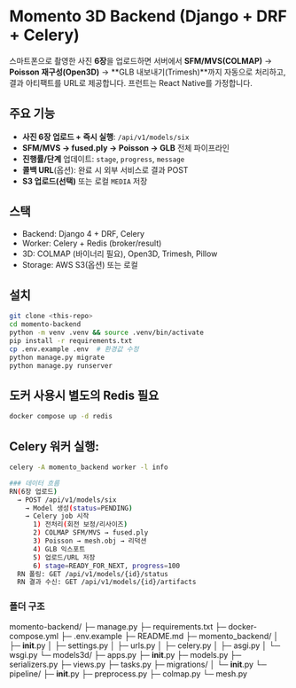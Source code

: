 # Momento 3D Backend (Django + DRF + Celery)

스마트폰으로 촬영한 사진 **6장**을 업로드하면 서버에서 **SFM/MVS(COLMAP)** → **Poisson 재구성(Open3D)** → **GLB 내보내기(Trimesh)**까지 자동으로 처리하고, 결과 아티팩트를 URL로 제공합니다. 프런트는 React Native를 가정합니다.

## 주요 기능
- **사진 6장 업로드 + 즉시 실행**: `/api/v1/models/six`
- **SFM/MVS → fused.ply → Poisson → GLB** 전체 파이프라인
- **진행률/단계** 업데이트: `stage`, `progress`, `message`
- **콜백 URL**(옵션): 완료 시 외부 서비스로 결과 POST
- **S3 업로드(선택)** 또는 로컬 `MEDIA` 저장

## 스택
- Backend: Django 4 + DRF, Celery
- Worker: Celery + Redis (broker/result)
- 3D: COLMAP (바이너리 필요), Open3D, Trimesh, Pillow
- Storage: AWS S3(옵션) 또는 로컬

## 설치
```bash
git clone <this-repo>
cd momento-backend
python -m venv .venv && source .venv/bin/activate
pip install -r requirements.txt
cp .env.example .env  # 환경값 수정
python manage.py migrate
python manage.py runserver
```

## 도커 사용시 별도의 Redis 필요
```bash
docker compose up -d redis
```

## Celery 워커 실행:
```bash
celery -A momento_backend worker -l info

### 데이터 흐름
RN(6장 업로드)
  → POST /api/v1/models/six
    → Model 생성(status=PENDING)
    → Celery job 시작
      1) 전처리(회전 보정/리사이즈)
      2) COLMAP SFM/MVS → fused.ply
      3) Poisson → mesh.obj → 리덕션
      4) GLB 익스포트
      5) 업로드/URL 저장
      6) stage=READY_FOR_NEXT, progress=100
  RN 폴링: GET /api/v1/models/{id}/status
  RN 결과 수신: GET /api/v1/models/{id}/artifacts
```

### 폴더 구조
momento-backend/
├─ manage.py
├─ requirements.txt
├─ docker-compose.yml
├─ .env.example
├─ README.md
├─ momento_backend/
│  ├─ __init__.py
│  ├─ settings.py
│  ├─ urls.py
│  ├─ celery.py
│  ├─ asgi.py
│  └─ wsgi.py
└─ models3d/
   ├─ apps.py
   ├─ __init__.py
   ├─ models.py
   ├─ serializers.py
   ├─ views.py
   ├─ tasks.py
   ├─ migrations/
   │  └─ __init__.py
   └─ pipeline/
      ├─ __init__.py
      ├─ preprocess.py
      ├─ colmap.py
      └─ mesh.py
